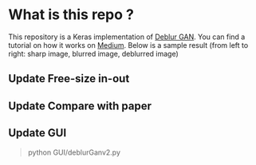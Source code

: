 # What is this repo ?

This repository is a Keras implementation of [Deblur GAN](https://arxiv.org/pdf/1711.07064.pdf). You can find a tutorial on how it works on [Medium](https://blog.sicara.com/keras-generative-adversarial-networks-image-deblurring-45e3ab6977b5). Below is a sample result (from left to right: sharp image, blurred image, deblurred image)

## Update Free-size in-out
## Update Compare with paper
## Update GUI
>python GUI/deblurGanv2.py